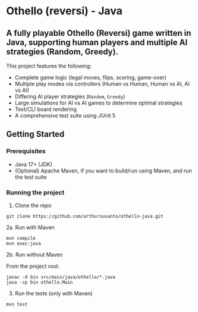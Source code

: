 # Othello (reversi) - Java

## A fully playable Othello (Reversi) game written in Java, supporting human players and multiple AI strategies (Random, Greedy).

This project features the following:

- Complete game logic (legal moves, flips, scoring, game-over)
- Multiple play modes via controllers (Human vs Human, Human vs AI, AI vs AI)
- Differing AI player strategies (`Random`, `Greedy`)
- Large simulations for AI vs AI games to determine optimal strategies
- Text/CLI board rendering
- A comprehensive test suite using JUnit 5

## Getting Started

### Prerequisites

- Java 17+ (JDK)
- (Optional) Apache Maven, if you want to build/run using Maven, and run the test suite

### Running the project

1. Clone the repo

```
git clone https://github.com/arthursusanto/othello-java.git
```

2a. Run with Maven

```
mvn compile
mvn exec:java
```

2b. Run without Maven

From the project root:

```
javac -d bin src/main/java/othello/*.java
java -cp bin othello.Main
```

3. Run the tests (only with Maven)

```
mvn test
```
